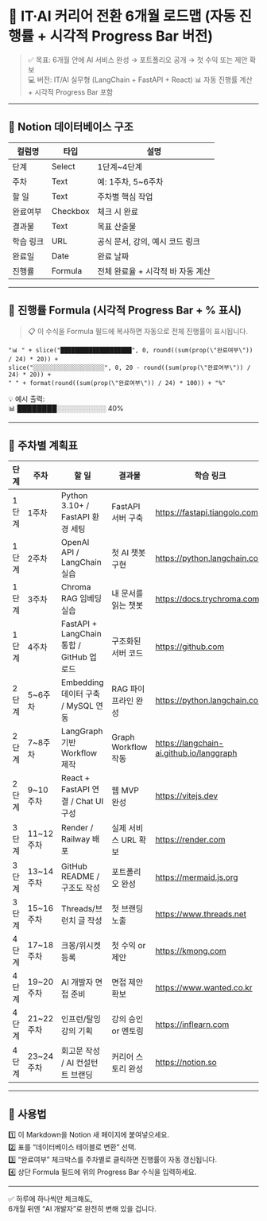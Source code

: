 # 🎯 IT·AI 커리어 전환 6개월 로드맵 (자동 진행률 + 시각적 Progress Bar 버전)

> ✅ 목표: 6개월 안에 AI 서비스 완성 → 포트폴리오 공개 → 첫 수익 또는 제안 확보  
> 💻 버전: IT/AI 실무형 (LangChain + FastAPI + React)
> 📊 자동 진행률 계산 + 시각적 Progress Bar 포함

---

## 🧱 Notion 데이터베이스 구조
| 컬럼명 | 타입 | 설명 |
|--------|------|------|
| 단계 | Select | 1단계~4단계 |
| 주차 | Text | 예: 1주차, 5~6주차 |
| 할 일 | Text | 주차별 핵심 작업 |
| 완료여부 | Checkbox | 체크 시 완료 |
| 결과물 | Text | 목표 산출물 |
| 학습 링크 | URL | 공식 문서, 강의, 예시 코드 링크 |
| 완료일 | Date | 완료 날짜 |
| 진행률 | Formula | 전체 완료율 + 시각적 바 자동 계산 |

---

## 🧮 진행률 Formula (시각적 Progress Bar + % 표시)
> 📋 이 수식을 Formula 필드에 복사하면 자동으로 전체 진행률이 표시됩니다.

```text
"📊 " + slice("████████████████████", 0, round((sum(prop(\"완료여부\")) / 24) * 20)) + 
slice("░░░░░░░░░░░░░░░░░░░░", 0, 20 - round((sum(prop(\"완료여부\")) / 24) * 20)) + 
" " + format(round((sum(prop(\"완료여부\")) / 24) * 100)) + "%"
```

💡 예시 출력:  
📊 ████████░░░░░░░░░░ 40%

---

## 📅 주차별 계획표
| 단계 | 주차 | 할 일 | 결과물 | 학습 링크 |
|------|------|--------|----------|------------|
| 1단계 | 1주차 | Python 3.10+ / FastAPI 환경 세팅 | FastAPI 서버 구축 | https://fastapi.tiangolo.com |
| 1단계 | 2주차 | OpenAI API / LangChain 실습 | 첫 AI 챗봇 구현 | https://python.langchain.com |
| 1단계 | 3주차 | Chroma RAG 임베딩 실습 | 내 문서를 읽는 챗봇 | https://docs.trychroma.com |
| 1단계 | 4주차 | FastAPI + LangChain 통합 / GitHub 업로드 | 구조화된 서버 코드 | https://github.com |
| 2단계 | 5~6주차 | Embedding 데이터 구축 / MySQL 연동 | RAG 파이프라인 완성 | https://python.langchain.com |
| 2단계 | 7~8주차 | LangGraph 기반 Workflow 제작 | Graph Workflow 작동 | https://langchain-ai.github.io/langgraph |
| 2단계 | 9~10주차 | React + FastAPI 연결 / Chat UI 구성 | 웹 MVP 완성 | https://vitejs.dev |
| 3단계 | 11~12주차 | Render / Railway 배포 | 실제 서비스 URL 확보 | https://render.com |
| 3단계 | 13~14주차 | GitHub README / 구조도 작성 | 포트폴리오 완성 | https://mermaid.js.org |
| 3단계 | 15~16주차 | Threads/브런치 글 작성 | 첫 브랜딩 노출 | https://www.threads.net |
| 4단계 | 17~18주차 | 크몽/위시켓 등록 | 첫 수익 or 제안 | https://kmong.com |
| 4단계 | 19~20주차 | AI 개발자 면접 준비 | 면접 제안 확보 | https://www.wanted.co.kr |
| 4단계 | 21~22주차 | 인프런/탈잉 강의 기획 | 강의 승인 or 멘토링 | https://inflearn.com |
| 4단계 | 23~24주차 | 회고문 작성 / AI 컨설턴트 브랜딩 | 커리어 스토리 완성 | https://notion.so |

---

## 🧭 사용법
1️⃣ 이 Markdown을 Notion 새 페이지에 붙여넣으세요.  
2️⃣ 표를 “데이터베이스 테이블로 변환” 선택.  
3️⃣ “완료여부” 체크박스를 주차별로 클릭하면 진행률이 자동 갱신됩니다.  
4️⃣ 상단 Formula 필드에 위의 Progress Bar 수식을 입력하세요.  

---

✅ 하루에 하나씩만 체크해도,  
6개월 뒤엔 “AI 개발자”로 완전히 변해 있을 겁니다.
